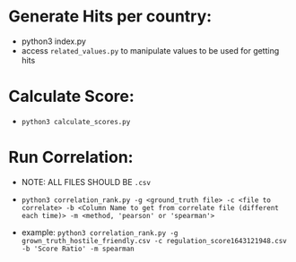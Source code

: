 # Generate Hits per country:

- python3 index.py
- access `related_values.py` to manipulate values to be used for getting hits

# Calculate Score:

- `python3 calculate_scores.py`

# Run Correlation:

- NOTE: ALL FILES SHOULD BE `.csv`

* `python3 correlation_rank.py -g <ground_truth file> -c <file to correlate> -b <Column Name to get from correlate file (different each time)> -m <method, 'pearson' or 'spearman'>`

- example: `python3 correlation_rank.py -g grown_truth_hostile_friendly.csv -c regulation_score1643121948.csv -b 'Score Ratio' -m spearman`
